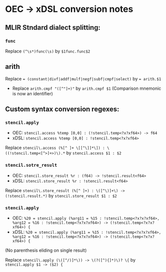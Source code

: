 # OEC -> xDSL conversion notes

## MLIR Stndard dialect splitting:

### `func`

Replace `(^\s*)func(\s)` by `$1func.func$2`

## arith

Replace `= (constant|divf|addf|mulf|negf|subf|cmpf|select)` by `= arith.$1`

- Replace `arith.cmpf "([^"]+)"` by `arith.cmpf $1` (Comparison mnemonic is now an identifier)

## Custom syntax conversion regexes:

### `stencil.apply`

  - OEC: `stencil.access %temp [0,0] : (!stencil.temp<?x?xf64>) -> f64`
  - xDSL: `stencil.access %temp [0,0] : !stencil.temp<?x?xf64>`


Replace `stencil\.access (%[^ ]+ \[[^\]]*\]) : \((!stencil.temp<[^>]+>)\).*` by  `stencil.access $1 : $2`

### `stencil.sotre_result`

- OEC: `stencil.store_result %r : (f64) -> !stencil.result<f64>`
- xDSL: `stencil.store_result %r : !stencil.result<f64>`

Replace `stencil\.store_result (%[^ ]+) : \([^\)]+\) -> (!stencil.result.*)` by `stencil.store_result $1 : $2`

### `stencil.apply`

- OEC: `%20 = stencil.apply (%arg11 = %15 : !stencil.temp<?x?x?xf64>, %arg12 = %16 : !stencil.temp<?x?x?xf64>) -> (!stencil.temp<?x?x?xf64>) {`
- xDSL: `%20 = stencil.apply (%arg11 = %15 : !stencil.temp<?x?x?xf64>, %arg12 = %16 : !stencil.temp<?x?x?xf64>) -> (!stencil.temp<?x?x?xf64>) {`

(No parenthesis eliding on single result)

Replace `stencil\.apply (\([^/)]*\)) -> \(?([^){]*)\)? \{` by `stencil.apply $1 -> ($2) {`
